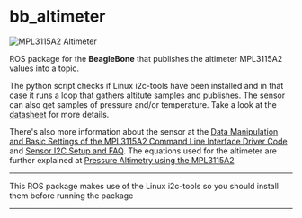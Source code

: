 bb_altimeter
============

![MPL3115A2 Altimeter](http://cache.freescale.com/files/graphic/product_freescale/P22755_MPL3115A2_PROD_.jpg)


ROS package for the **BeagleBone** that publishes the altimeter MPL3115A2 values into a topic. 

The python script checks if Linux i2c-tools have been installed and in that case it runs a loop that gathers altitute samples and publishes. The sensor can also get samples of pressure and/or temperature. Take a look at the [datasheet](http://dlnmh9ip6v2uc.cloudfront.net/datasheets/Sensors/Pressure/MPL3115A2.pdf) for more details.

There's also more information about the sensor at the [Data Manipulation and Basic Settings of the MPL3115A2 Command Line Interface Driver Code](http://cache.freescale.com/files/sensors/doc/app_note/AN4519.pdf) and [Sensor I2C Setup and FAQ](http://cache.freescale.com/files/sensors/doc/app_note/AN4481.pdf?fpsp=1&WT_TYPE=Application%20Notes&WT_VENDOR=FREESCALE&WT_FILE_FORMAT=pdf&WT_ASSET=Documentation). The equations used for the altimeter are further explained at [Pressure Altimetry using the MPL3115A2](http://cache.freescale.com/files/sensors/doc/app_note/AN4528.pdf?fpsp=1&WT_TYPE=Application%20Notes&WT_VENDOR=FREESCALE&WT_FILE_FORMAT=pdf&WT_ASSET=Documentation)

----------------

This ROS package makes use of the Linux i2c-tools so you should install them before running the package

--------------

